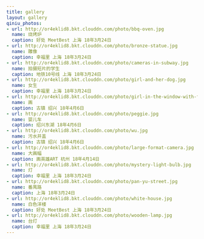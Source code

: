 ```yaml
---
title: gallery
layout: gallery
qiniu_photos:
- url: http://or4eklid8.bkt.clouddn.com/photo/bbq-oven.jpg
  name: 烧烤炉
  caption: 好处 MeetBest 上海 18年3月24日
- url: http://or4eklid8.bkt.clouddn.com/photo/bronze-statue.jpg
  name: 雕像
  caption: 幸福里 上海 18年3月24日
- url: http://or4eklid8.bkt.clouddn.com/photo/cameras-in-subway.jpg
  name: 拍摄短片的学生
  caption: 地铁10号线 上海 18年3月24日
- url: http://or4eklid8.bkt.clouddn.com/photo/girl-and-her-dog.jpg
  name: 女生
  caption: 幸福里 上海 18年3月24日
- url: http://or4eklid8.bkt.clouddn.com/photo/girl-in-the-window-with-flower.jpg
  name: 画
  caption: 古镇 绍兴 18年4月6日
- url: http://or4eklid8.bkt.clouddn.com/photo/peggie.jpg
  name: 婴儿车
  caption: 绍兴东湖 18年4月6日
- url: http://or4eklid8.bkt.clouddn.com/photo/wu.jpg
  name: 污水井盖
  caption: 古镇 绍兴 18年4月6日
- url: http://or4eklid8.bkt.clouddn.com/photo/large-format-camera.jpg
  name: 大画幅
  caption: 画英雄ART 杭州 18年4月14日
- url: http://or4eklid8.bkt.clouddn.com/photo/mystery-light-bulb.jpg
  name: 灯
  caption: 幸福里 上海 18年3月24日
- url: http://or4eklid8.bkt.clouddn.com/photo/pan-yu-street.jpg
  name: 番禺路
  caption: 上海 18年3月24日
- url: http://or4eklid8.bkt.clouddn.com/photo/white-house.jpg
  name: 白色洋楼
  caption: 好处 MeetBest 上海 18年3月24日
- url: http://or4eklid8.bkt.clouddn.com/photo/wooden-lamp.jpg
  name: 台灯
  caption: 幸福里 上海 18年3月24日
---
```

